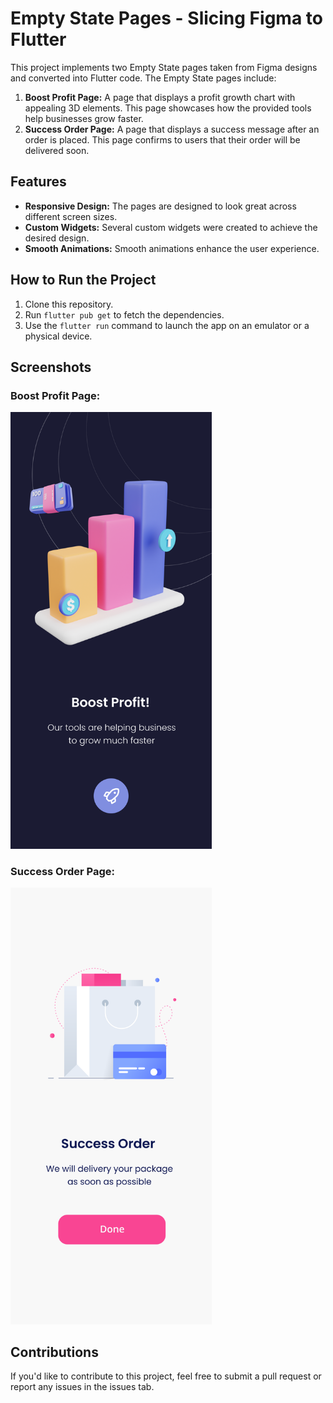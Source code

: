 # Empty State Pages - Slicing Figma to Flutter

This project implements two Empty State pages taken from Figma designs and converted into Flutter code. The Empty State pages include:

1. **Boost Profit Page:** A page that displays a profit growth chart with appealing 3D elements. This page showcases how the provided tools help businesses grow faster.
2. **Success Order Page:** A page that displays a success message after an order is placed. This page confirms to users that their order will be delivered soon.

## Features

- **Responsive Design:** The pages are designed to look great across different screen sizes.
- **Custom Widgets:** Several custom widgets were created to achieve the desired design.
- **Smooth Animations:** Smooth animations enhance the user experience.

## How to Run the Project

1. Clone this repository.
2. Run `flutter pub get` to fetch the dependencies.
3. Use the `flutter run` command to launch the app on an emulator or a physical device.

## Screenshots

### Boost Profit Page:
<img width="322" alt="Boost Profit Page" src="https://github.com/Pashakhatamihasibuan/Slicing-to-Flutter_EmptyStatePage/blob/main/figma/EmptyStateV2.png">

### Success Order Page:
<img width="322" alt="Success Order Page" src="https://github.com/Pashakhatamihasibuan/Slicing-to-Flutter_EmptyStatePage/blob/main/figma/EmptyStateV1.png">

## Contributions

If you'd like to contribute to this project, feel free to submit a pull request or report any issues in the issues tab.
